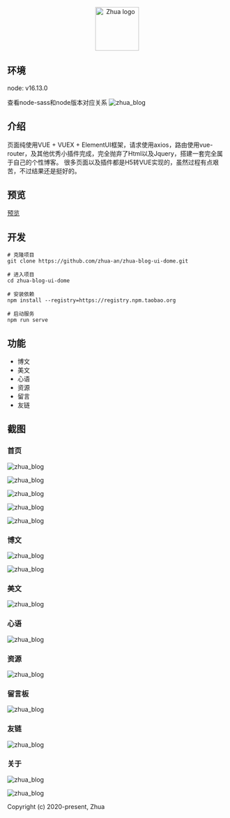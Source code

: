 
<p align="center"><a href="https://www.zhua91.com" target="_blank" rel="noopener noreferrer"><img width="100" src="https://www.zhua91.com/favicon.ico" alt="Zhua logo"></a></p>

## 环境

node: v16.13.0

查看node-sass和node版本对应关系
![zhua_blog](src/assets/img/node跟node-sass版本对应关系.png)

## 介绍

页面纯使用VUE + VUEX + ElementUI框架，请求使用axios，路由使用vue-router，及其他优秀小插件完成，完全抛弃了Html以及Jquery，搭建一套完全属于自己的个性博客。 很多页面以及插件都是H5转VUE实现的，虽然过程有点艰苦，不过结果还是挺好的。


## 预览

[预览](https://www.zhua91.com)

## 开发

```
# 克隆项目
git clone https://github.com/zhua-an/zhua-blog-ui-dome.git

# 进入项目
cd zhua-blog-ui-dome

# 安装依赖
npm install --registry=https://registry.npm.taobao.org

# 启动服务
npm run serve

```
## 功能
- 博文
- 美文
- 心语
- 资源
- 留言
- 友链


## 截图

### 首页
![zhua_blog](src/assets/img/picture/zhua_blog_01.png)

![zhua_blog](src/assets/img/picture/zhua_blog_02.png)

![zhua_blog](src/assets/img/picture/zhua_blog_03.png)

![zhua_blog](src/assets/img/picture/zhua_blog_04.png)

![zhua_blog](src/assets/img/picture/zhua_blog_05.png)

### 博文

![zhua_blog](src/assets/img/picture/zhua_blog_06.png)

![zhua_blog](src/assets/img/picture/zhua_blog_07.png)

### 美文

![zhua_blog](src/assets/img/picture/zhua_blog_08.png)

### 心语

![zhua_blog](src/assets/img/picture/zhua_blog_09.png)

### 资源

![zhua_blog](src/assets/img/picture/zhua_blog_10.png)

### 留言板

![zhua_blog](src/assets/img/picture/zhua_blog_11.png)

### 友链

![zhua_blog](src/assets/img/picture/zhua_blog_12.png)

### 关于

![zhua_blog](src/assets/img/picture/zhua_blog_13.png)

![zhua_blog](src/assets/img/picture/zhua_blog_14.png)


Copyright (c) 2020-present, Zhua
